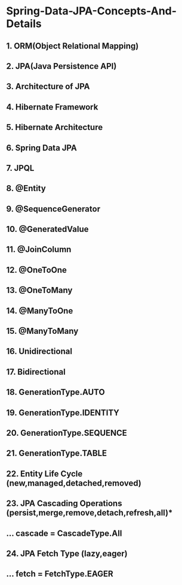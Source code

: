 # Spring-Data-JPA-Concepts-And-Details
## 1. ORM(Object Relational Mapping)
## 2. JPA(Java Persistence API)
## 3. Architecture of JPA
## 4. Hibernate Framework
## 5. Hibernate Architecture
## 6. Spring Data JPA
## 7. JPQL
## 8. @Entity
## 9. @SequenceGenerator
## 10. @GeneratedValue
## 11. @JoinColumn
## 12. @OneToOne
## 13. @OneToMany
## 14. @ManyToOne
## 15. @ManyToMany
## 16. Unidirectional
## 17. Bidirectional
## 18. GenerationType.AUTO
## 19. GenerationType.IDENTITY
## 20. GenerationType.SEQUENCE
## 21. GenerationType.TABLE
## 22. Entity Life Cycle (new,managed,detached,removed)
## 23. JPA Cascading Operations (persist,merge,remove,detach,refresh,all)*
## ... cascade = CascadeType.All
## 24. JPA Fetch Type (lazy,eager)
## ... fetch = FetchType.EAGER
